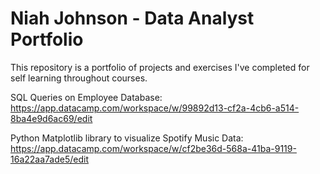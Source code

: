 # Niah Johnson - Data Analyst Portfolio
This repository is a portfolio of projects and exercises I've completed for self learning throughout courses. 

SQL Queries on Employee Database: 
https://app.datacamp.com/workspace/w/99892d13-cf2a-4cb6-a514-8ba4e9d6ac69/edit

Python Matplotlib library to visualize Spotify Music Data:
https://app.datacamp.com/workspace/w/cf2be36d-568a-41ba-9119-16a22aa7ade5/edit
